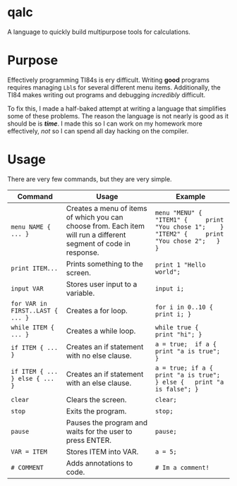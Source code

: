 # qalc

A language to quickly build multipurpose tools for calculations.

# Purpose

Effectively programming TI84s is ery difficult. Writing **good** programs requires managing `Lbl`s for several different menu items. Additionally, the TI84 makes writing out programs and debugging _incredibly_ difficult.

To fix this, I made a half-baked attempt at writing a language that simplifies some of these problems. The reason the language is not nearly is good as it should be is **_time_**. I made this so I can work on my homework more effectively, _not_ so I can spend all day hacking on the compiler.

# Usage


There are very few commands, but they are very simple.

| Command | Usage | Example |
|----------------------------------|-------------------------------------------------------------------------------------------------------------------|--------------------------------------------------------------------------------------------------------------|
| `menu NAME { ... }` | Creates a menu of items of which you can choose from. Each item will run a different segment of code in response. | ``` menu "MENU" {   "ITEM1" {     print "You chose 1";    }    "ITEM2" {     print "You chose 2";   } }  ``` |
| `print ITEM...` | Prints something to the screen. | ``` print 1 "Hello world";  ``` |
| `input VAR` | Stores user input to a variable. | ``` input i;  ``` |
| `for VAR in FIRST..LAST { ... }` | Creates a for loop. | ``` for i in 0..10 {   print i; } ``` |
| `while ITEM { ... }` | Creates a while loop. | ``` while true {   print "hi"; } ``` |
| `if ITEM { ... }` | Creates an if statement with no else clause. | ``` a = true;  if a {   print "a is true"; }  ``` |
| `if ITEM { ... } else { ... }` | Creates an if statement with an else clause. | ``` a = true; if a {   print "a is true"; } else {   print "a is false"; } ``` |
| `clear` | Clears the screen. | ``` clear;  ``` |
| `stop` | Exits the program. | ``` stop; ``` |
| `pause` | Pauses the program and waits for the user to press ENTER. | ``` pause; ``` |
| `VAR = ITEM` | Stores ITEM into VAR. | ``` a = 5; ``` |
| `# COMMENT` | Adds annotations to code. |  ``` # Im a comment! ``` |
